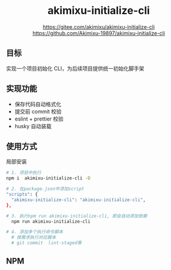 <br />
<h1 align="center">akimixu-initialize-cli</h1>
<p align="center">
<a href="https://gitee.com/akimixu/akimixu-initialize-cli">
https://gitee.com/akimixu/akimixu-initialize-cli
</a>
<br />
<a href="https://github.com/Akimixu-19897/akimixu-initialize-cli">
https://github.com/Akimixu-19897/akimixu-initialize-cli
</a>
</p>

## 目标

实现一个项目初始化 CLI，为后续项目提供统一初始化脚手架

## 实现功能

- 保存代码自动格式化
- 提交前 commit 校验
- eslint + prettier 校验
- husky 自动装载

## 使用方式

局部安装

```BASH
# 1. 项目中执行
npm i  akimixu-initialize-cli -D

# 2. 在package.json中添加script
"scripts": {
  "akimixu-initialize-cli": "akimixu-initialize-cli",
},

# 3. 执行npm run akimixu-initialize-cli, 即会自动添加依赖
  npm run akimixu-initialize-cli

# 4. 添加多个执行命令脚本
  # 按需求执行对应脚本
  # git commit  lint-staged等
```

## NPM
